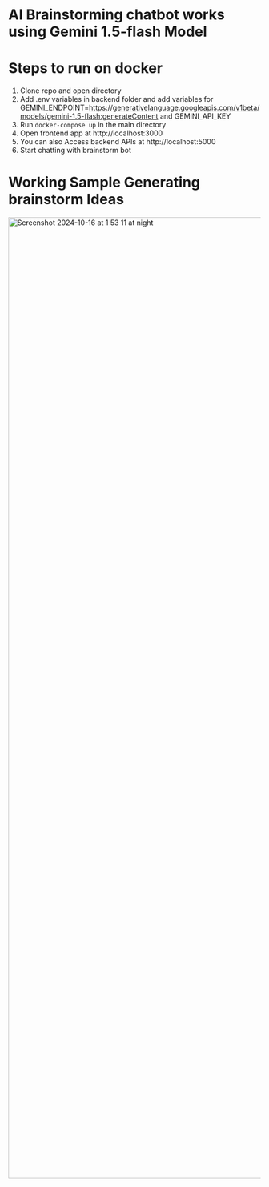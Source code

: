 # AI Brainstorming chatbot works using Gemini 1.5-flash Model

# Steps to run on docker
1. Clone repo and open directory
2. Add .env variables in backend folder and add variables for GEMINI_ENDPOINT=https://generativelanguage.googleapis.com/v1beta/models/gemini-1.5-flash:generateContent and GEMINI_API_KEY
3. Run `docker-compose up` in the main directory 
4. Open frontend app at http://localhost:3000
5. You can also Access backend APIs at http://localhost:5000
6. Start chatting with brainstorm bot

   
# Working Sample Generating brainstorm Ideas
<img width="1920" alt="Screenshot 2024-10-16 at 1 53 11 at night" src="https://github.com/user-attachments/assets/7c7fc885-f711-4e51-9539-be157f647249">
